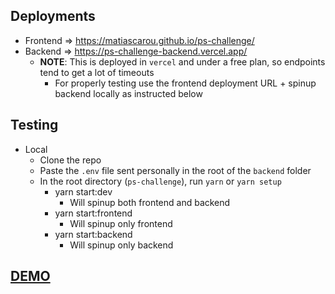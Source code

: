 ## Deployments
  - Frontend => https://matiascarou.github.io/ps-challenge/
  - Backend => https://ps-challenge-backend.vercel.app/
    - **NOTE**: This is deployed in `vercel` and under a free plan, so endpoints tend to get a lot of timeouts
      - For properly testing use the frontend deployment URL + spinup backend locally as instructed below

## Testing
- Local
  - Clone the repo
  - Paste the `.env` file sent personally in the root of the `backend` folder
  - In the root directory (`ps-challenge`), run `yarn` or `yarn setup`
    - yarn start:dev
      - Will spinup both frontend and backend
    - yarn start:frontend
      - Will spinup only frontend
    - yarn start:backend
      - Will spinup only backend
     
## [DEMO](https://scale.zoom.us/clips/share/A2F3MRZJZi0wUDlOclFIaVJEUmpuelpyN2RBAQ)
